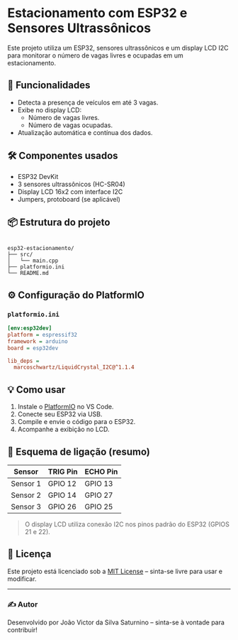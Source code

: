 
# Estacionamento com ESP32 e Sensores Ultrassônicos

Este projeto utiliza um ESP32, sensores ultrassônicos e um display LCD I2C para monitorar o número de vagas livres e ocupadas em um estacionamento.

## 🚀 Funcionalidades

- Detecta a presença de veículos em até 3 vagas.
- Exibe no display LCD:
  - Número de vagas livres.
  - Número de vagas ocupadas.
- Atualização automática e contínua dos dados.

## 🛠️ Componentes usados

- ESP32 DevKit
- 3 sensores ultrassônicos (HC-SR04)
- Display LCD 16x2 com interface I2C
- Jumpers, protoboard (se aplicável)

## 📦 Estrutura do projeto

```

esp32-estacionamento/
├── src/
│   └── main.cpp
├── platformio.ini
└── README.md

````

## ⚙️ Configuração do PlatformIO

### `platformio.ini`

```ini
[env:esp32dev]
platform = espressif32
framework = arduino
board = esp32dev

lib_deps =
  marcoschwartz/LiquidCrystal_I2C@^1.1.4
````

## 💡 Como usar

1. Instale o [PlatformIO](https://platformio.org/) no VS Code.
2. Conecte seu ESP32 via USB.
3. Compile e envie o código para o ESP32.
4. Acompanhe a exibição no LCD.

## 🔌 Esquema de ligação (resumo)

| Sensor   | TRIG Pin | ECHO Pin |
| -------- | -------- | -------- |
| Sensor 1 | GPIO 12  | GPIO 13  |
| Sensor 2 | GPIO 14  | GPIO 27  |
| Sensor 3 | GPIO 26  | GPIO 25  |

> O display LCD utiliza conexão I2C nos pinos padrão do ESP32 (GPIOS 21 e 22).

## 📖 Licença

Este projeto está licenciado sob a [MIT License](LICENSE) – sinta-se livre para usar e modificar.

---

### ✍️ Autor

Desenvolvido por João Victor da Silva Saturnino – sinta-se à vontade para contribuir!

